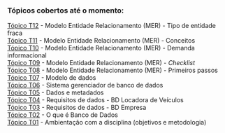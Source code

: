 ### Tópicos cobertos até o momento:
[Tópico T12](./topico-12.md) - Modelo Entidade Relacionamento (MER) - Tipo de entidade fraca<br>
[Tópico T11](./topico-11.md) - Modelo Entidade Relacionamento (MER) - Conceitos<br>
[Tópico T10](./topico-10.md) - Modelo Entidade Relacionamento (MER) - Demanda informacional<br>
[Tópico T09](./topico-09.md) - Modelo Entidade Relacionamento (MER) - *Checklist*<br>
[Tópico T08](./topico-08.md) - Modelo Entidade Relacionamento (MER) - Primeiros passos<br>
[Tópico T07](./topico-07.md) - Modelo de dados<br>
[Tópico T06](./topico-06.md) - Sistema gerenciador de banco de dados<br>
[Tópico T05](./topico-05.md) - Dados e metadados<br>
[Tópico T04](./topico-04.md) - Requisitos de dados - BD Locadora de Veículos<br>
[Tópico T03](./topico-03.md) - Requisitos de dados - BD Empresa<br>
[Tópico T02](./topico-02.md) - O que é Banco de Dados<br>
[Tópico T01](./topico-01.md) - Ambientação com a disciplina (objetivos e metodologia)<br>
